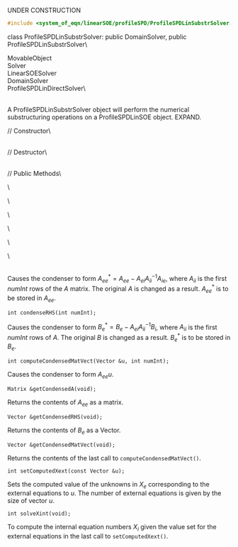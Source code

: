 UNDER CONSTRUCTION



```cpp
#include <system_of_eqn/linearSOE/profileSPD/ProfileSPDLinSubstrSolver.h>
```


class ProfileSPDLinSubstrSolver: public DomainSolver, public
ProfileSPDLinSubstrSolver\

MovableObject\
Solver\
LinearSOESolver\
DomainSolver\
ProfileSPDLinDirectSolver\

\
A ProfileSPDLinSubstrSolver object will perform the numerical
substructuring operations on a ProfileSPDLinSOE object. EXPAND.

// Constructor\

\
// Destructor\

\
// Public Methods\

\

\

\

\

\

\

\
Causes the condenser to form
$A_{ee}^* = A_{ee} -A_{ei} A_{ii}^{-1} A_{ie}$, where $A_{ii}$ is the
first *numInt* rows of the $A$ matrix. The original $A$ is changed as a
result. $A_{ee}^*$ is to be stored in $A_{ee}$.

```{.cpp}
int condenseRHS(int numInt);
```

Causes the condenser to form $B_e^* = B_e - A_{ei} A_{ii}^{-1} B_i$,
where $A_{ii}$ is the first *numInt* rows of $A$. The original $B$ is
changed as a result. $B_e^*$ is to be stored in $B_e$.

```{.cpp}
int computeCondensedMatVect(Vector &u, int numInt);
```

Causes the condenser to form $A_{ee} u$.

```{.cpp}
Matrix &getCondensedA(void);
```

Returns the contents of $A_{ee}$ as a matrix.

```{.cpp}
Vector &getCondensedRHS(void);
```

Returns the contents of $B_e$ as a Vector.

```{.cpp}
Vector &getCondensedMatVect(void);
```

Returns the contents of the last call to `computeCondensedMatVect()`.

```{.cpp}
int setComputedXext(const Vector &u);
```

Sets the computed value of the unknowns in $X_e$ corresponding to the
external equations to *u*. The number of external equations is given by
the size of vector $u$.

```{.cpp}
int solveXint(void);
```

To compute the internal equation numbers $X_i$ given the value set for
the external equations in the last call to `setComputedXext()`.
